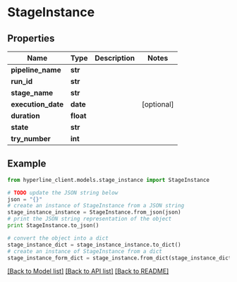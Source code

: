 # StageInstance


## Properties
Name | Type | Description | Notes
------------ | ------------- | ------------- | -------------
**pipeline_name** | **str** |  | 
**run_id** | **str** |  | 
**stage_name** | **str** |  | 
**execution_date** | **date** |  | [optional] 
**duration** | **float** |  | 
**state** | **str** |  | 
**try_number** | **int** |  | 

## Example

```python
from hyperline_client.models.stage_instance import StageInstance

# TODO update the JSON string below
json = "{}"
# create an instance of StageInstance from a JSON string
stage_instance_instance = StageInstance.from_json(json)
# print the JSON string representation of the object
print StageInstance.to_json()

# convert the object into a dict
stage_instance_dict = stage_instance_instance.to_dict()
# create an instance of StageInstance from a dict
stage_instance_form_dict = stage_instance.from_dict(stage_instance_dict)
```
[[Back to Model list]](../README.md#documentation-for-models) [[Back to API list]](../README.md#documentation-for-api-endpoints) [[Back to README]](../README.md)


